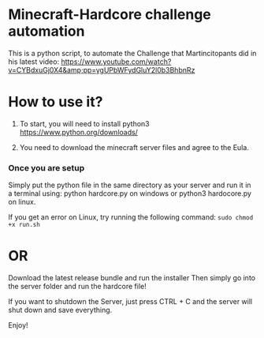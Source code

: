 # Minecraft-Hardcore challenge automation
This is a python script, to automate the Challenge that Martincitopants did in his latest video: 
https://www.youtube.com/watch?v=CYBdxuGj0X4&amp;pp=ygUPbWFydGluY2l0b3BhbnRz


# How to use it?

1. To start, you will need to install python3 
https://www.python.org/downloads/

2. You need to download the minecraft server files and agree to the Eula.

### Once you are setup

Simply put the python file in the same directory as your server and run it in a terminal using:
python hardcore.py on windows 
or
python3 hardocore.py on linux.

If you get an error on Linux, try running the following command: ```sudo chmod +x run.sh```

# OR

Download the latest release bundle and run the installer
Then simply go into the server folder and run the hardcore file!



If you want to shutdown the Server, just press CTRL + C and the server will shut down and save everything.

Enjoy!
